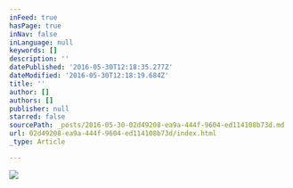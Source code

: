 ```yaml
---
inFeed: true
hasPage: true
inNav: false
inLanguage: null
keywords: []
description: ''
datePublished: '2016-05-30T12:18:35.277Z'
dateModified: '2016-05-30T12:18:19.684Z'
title: ''
author: []
authors: []
publisher: null
starred: false
sourcePath: _posts/2016-05-30-02d49208-ea9a-444f-9604-ed114108b73d.md
url: 02d49208-ea9a-444f-9604-ed114108b73d/index.html
_type: Article

---
```

![](https://the-grid-user-content.s3-us-west-2.amazonaws.com/4b49311e-9013-41dd-a4c7-308aadb91599.gif)